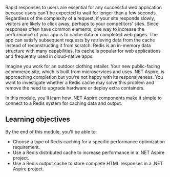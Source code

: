 Rapid responses to users are essential for any successful web application because users can't be expected to wait for longer than a few seconds. Regardless of the complexity of a request, if your site responds slowly, visitors are likely to click away, perhaps to your competitors' sites. Since responses often have common elements, one way to increase the performance of your app is to cache data or completed web pages. The app can satisfy subsequent requests by retrieving data from the cache instead of reconstructing it from scratch. Redis is an in-memory data structure with many capabilities. Its cache is popular for web applications and frequently used in cloud-native apps. 

Imagine you work for an outdoor clothing retailer. Your new public-facing ecommerce site, which is built from microservices and uses .NET Aspire, is approaching completion but you're not happy with its responsiveness. You want to investigate whether a Redis cache may solve this problem and remove the need to upgrade hardware or deploy extra containers.

In this module, you'll learn how .NET Aspire components make it simple to connect to a Redis system for caching data and output.

## Learning objectives

By the end of this module, you'll be able to:

- Choose a type of Redis caching for a specific performance optimization requirement.
- Use a Redis distributed cache to increase performance in a .NET Aspire project.
- Use a Redis output cache to store complete HTML responses in a .NET Aspire project.
